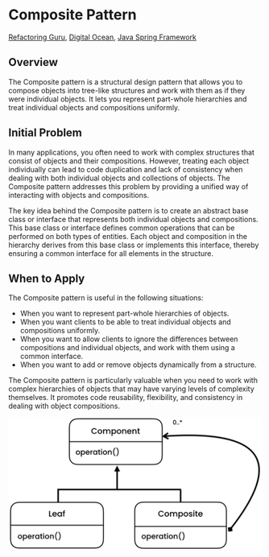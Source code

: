 # Composite Pattern
[Refactoring Guru](https://refactoring.guru/design-patterns/composite), [Digital Ocean](https://www.digitalocean.com/community/tutorials/composite-design-pattern-in-java), [Java Spring Framework](https://springframework.guru/gang-of-four-design-patterns/composite-pattern/)

## Overview
The Composite pattern is a structural design pattern that allows you to compose objects into tree-like structures and work with them as if they were individual objects. It lets you represent part-whole hierarchies and treat individual objects and compositions uniformly.

## Initial Problem
In many applications, you often need to work with complex structures that consist of objects and their compositions. However, treating each object individually can lead to code duplication and lack of consistency when dealing with both individual objects and collections of objects. The Composite pattern addresses this problem by providing a unified way of interacting with objects and compositions.

The key idea behind the Composite pattern is to create an abstract base class or interface that represents both individual objects and compositions. This base class or interface defines common operations that can be performed on both types of entities. Each object and composition in the hierarchy derives from this base class or implements this interface, thereby ensuring a common interface for all elements in the structure.

## When to Apply
The Composite pattern is useful in the following situations:

* When you want to represent part-whole hierarchies of objects.
* When you want clients to be able to treat individual objects and compositions uniformly.
* When you want to allow clients to ignore the differences between compositions and individual objects, and work with them using a common interface.
* When you want to add or remove objects dynamically from a structure.

The Composite pattern is particularly valuable when you need to work with complex hierarchies of objects that may have varying levels of complexity themselves. It promotes code reusability, flexibility, and consistency in dealing with object compositions.

![Alt text](src/structural/composite/UML.png)
